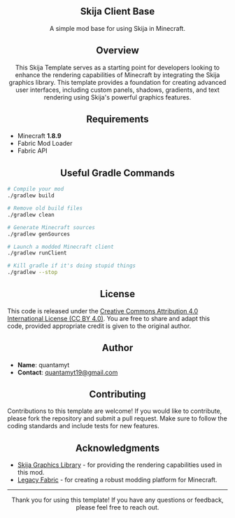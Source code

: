 <div align="center">
    <h2>Skija Client Base</h2>
    A simple mod base for using Skija in Minecraft.
</div>



<div align="center">
    <h2>Overview</h2>
    This Skija Template serves as a starting point for developers looking to enhance the rendering capabilities of Minecraft by integrating the Skija graphics library. This template provides a foundation for creating advanced user interfaces, including custom panels, shadows, gradients, and text rendering using Skija's powerful graphics features.
</div>



<div align="center">
    <h2>Requirements</h2>
</div>

- Minecraft **1.8.9**
- Fabric Mod Loader
- Fabric API



<div align="center">
    <h2>Useful Gradle Commands</h2>
</div>

```sh
# Compile your mod
./gradlew build

# Remove old build files
./gradlew clean

# Generate Minecraft sources
./gradlew genSources

# Launch a modded Minecraft client
./gradlew runClient

# Kill gradle if it's doing stupid things
./gradlew --stop
```



<div align="center">
    <h2>License</h2>
</div>

This code is released under the [Creative Commons Attribution 4.0 International License (CC BY 4.0)](https://creativecommons.org/licenses/by/4.0/deed.en). You are free to share and adapt this code, provided appropriate credit is given to the original author.



<div align="center">
    <h2>Author</h2>
</div>

- **Name**: quantamyt
- **Contact**: quantamyt19@gmail.com



<div align="center">
    <h2>Contributing</h2>
</div>

Contributions to this template are welcome! If you would like to contribute, please fork the repository and submit a pull request. Make sure to follow the coding standards and include tests for new features.



<div align="center">
    <h2>Acknowledgments</h2>
</div>

- [Skija Graphics Library](https://github.com/HumbleUI/skija) - for providing the rendering capabilities used in this mod.
- [Legacy Fabric](https://legacyfabric.net) - for creating a robust modding platform for Minecraft.

---

<div align="center">
    Thank you for using this template! If you have any questions or feedback, please feel free to reach out.
</div>